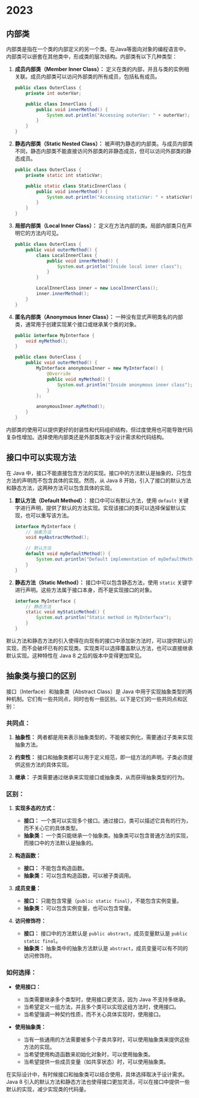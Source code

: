 # 2023

## 内部类

内部类是指在一个类的内部定义的另一个类。在Java等面向对象的编程语言中，内部类可以嵌套在其他类中，形成类的层次结构。内部类有以下几种类型：

1. **成员内部类（Member Inner Class）：** 定义在类的内部，并且与类的实例相关联。成员内部类可以访问外部类的所有成员，包括私有成员。

   ```java
   public class OuterClass {
       private int outerVar;

       public class InnerClass {
           public void innerMethod() {
               System.out.println("Accessing outerVar: " + outerVar);
           }
       }
   }
   ```

2. **静态内部类（Static Nested Class）：** 被声明为静态的内部类。与成员内部类不同，静态内部类不能直接访问外部类的非静态成员，但可以访问外部类的静态成员。

   ```java
   public class OuterClass {
       private static int staticVar;

       public static class StaticInnerClass {
           public void innerMethod() {
               System.out.println("Accessing staticVar: " + staticVar);
           }
       }
   }
   ```

3. **局部内部类（Local Inner Class）：** 定义在方法内部的类。局部内部类只在声明它的方法内可见。

   ```java
   public class OuterClass {
       public void outerMethod() {
           class LocalInnerClass {
               public void innerMethod() {
                   System.out.println("Inside local inner class");
               }
           }

           LocalInnerClass inner = new LocalInnerClass();
           inner.innerMethod();
       }
   }
   ```

4. **匿名内部类（Anonymous Inner Class）：** 一种没有显式声明类名的内部类，通常用于创建实现某个接口或继承某个类的对象。

   ```java
   public interface MyInterface {
       void myMethod();
   }

   public class OuterClass {
       public void outerMethod() {
           MyInterface anonymousInner = new MyInterface() {
               @Override
               public void myMethod() {
                   System.out.println("Inside anonymous inner class");
               }
           };

           anonymousInner.myMethod();
       }
   }
   ```

内部类的使用可以提供更好的封装性和代码组织结构，但过度使用也可能导致代码复杂性增加。选择使用内部类还是外部类取决于设计需求和代码结构。

## 接口中可以实现方法

在 Java 中，接口不能直接包含方法的实现。接口中的方法默认是抽象的，只包含方法的声明而不包含具体的实现。然而，从 Java 8 开始，引入了接口的默认方法和静态方法，这两种方法可以包含具体的实现。

1. **默认方法（Default Method）：** 接口中可以有默认方法，使用 `default` 关键字进行声明，提供了默认的方法实现。实现该接口的类可以选择保留默认实现，也可以重写该方法。

    ```java
    interface MyInterface {
        // 抽象方法
        void myAbstractMethod();

        // 默认方法
        default void myDefaultMethod() {
            System.out.println("Default implementation of myDefaultMethod");
        }
    }
    ```

2. **静态方法（Static Method）：** 接口中可以包含静态方法，使用 `static` 关键字进行声明。这些方法属于接口本身，而不是实现接口的对象。

    ```java
    interface MyInterface {
        // 静态方法
        static void myStaticMethod() {
            System.out.println("Static method in MyInterface");
        }
    }
    ```

默认方法和静态方法的引入使得在向现有的接口中添加新方法时，可以提供默认的实现，而不会破坏已有的实现类。实现类可以选择覆盖默认方法，也可以直接继承默认实现。这种特性在 Java 8 之后的版本中变得更加常见。

## 抽象类与接口的区别

接口（Interface）和抽象类（Abstract Class）是 Java 中用于实现抽象类型的两种机制。它们有一些共同点，同时也有一些区别。以下是它们的一些共同点和区别：

### 共同点：

1. **抽象性：** 两者都是用来表示抽象类型的，不能被实例化，需要通过子类来实现抽象方法。

2. **约束性：** 接口和抽象类都可以用于定义规范，即一组方法的声明，子类必须提供这些方法的具体实现。

3. **继承：** 子类需要通过继承来实现接口或抽象类，从而获得抽象类型的行为。

### 区别：

1. **实现多态的方式：**
   - **接口：** 一个类可以实现多个接口。通过接口，类可以描述它具有的行为，而不关心它的具体类型。
   - **抽象类：** 一个类只能继承一个抽象类。抽象类可以包含普通方法的实现，而接口中的方法默认是抽象的。

2. **构造函数：**
   - **接口：** 不能包含构造函数。
   - **抽象类：** 可以包含构造函数，可以被子类调用。

3. **成员变量：**
   - **接口：** 只能包含常量（`public static final`），不能包含实例变量。
   - **抽象类：** 可以包含实例变量，也可以包含常量。

4. **访问修饰符：**
   - **接口：** 接口中的方法默认是 `public abstract`，成员变量默认是 `public static final`。
   - **抽象类：** 抽象类中的抽象方法默认是 `abstract`，成员变量可以有不同的访问修饰符。

### 如何选择：

- **使用接口：**
  - 当类需要继承多个类型时，使用接口更灵活，因为 Java 不支持多继承。
  - 当希望定义一组方法，并且多个类可以实现这组方法时，使用接口。
  - 当希望强调一种契约性质，而不关心具体实现时，使用接口。

- **使用抽象类：**
  - 当有一些通用的方法需要被多个子类共享时，可以使用抽象类来提供这些方法的实现。
  - 当希望使用构造函数来初始化对象时，可以使用抽象类。
  - 当希望提供一些成员变量（如共享状态）时，可以使用抽象类。

在实际设计中，有时候接口和抽象类可以结合使用，具体选择取决于设计需求。Java 8 引入的默认方法和静态方法也使得接口更加灵活，可以在接口中提供一些默认的实现，减少实现类的代码量。
